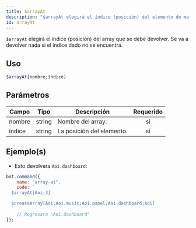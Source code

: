 ```yaml
---
title: $arrayAt
description: "$arrayAt elegirá el índice (posición) del elemento de matriz que se devolverá.\n  No devuelve nada si no se puede encontrar el índice dado."
id: arrayAt
---
```


`$arrayAt` elegirá el índice (posición) del array que se debe devolver. Se va a devolver nada si el índice dado no se encuentra.

## Uso

```php
$arrayAt[nombre;índice]
```

## Parámetros

| Campo  | Tipo   | Descripción               | Requerido |
| ------ | ------ | ------------------------- |:---------:|
| nombre | string | Nombre del array.         |    sí     |
| índice | string | La posición del elemento. |    sí     |

## Ejemplo(s)

- Esto devolvera `Aoi.dashboard`:

```javascript
bot.command({
    name: "array-at",
    code: `
  $arrayAt[Aoi;3]

  $createArray[Aoi;Aoi.music;Aoi.panel;Aoi.dashboard;Aoi]
  `
    // Regresara "Aoi.dashboard"
});
```
